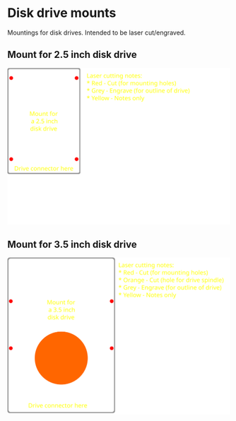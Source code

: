 Disk drive mounts
=================

Mountings for disk drives. Intended to be laser cut/engraved.

Mount for 2.5 inch disk drive
-----------------------------

![Mount for 2.5 inch disk drive](Mount%20for%202_5%20inch%20disk%20drive.svg)

Mount for 3.5 inch disk drive
-----------------------------

![Mount for 3.5 inch disk drive](Mount%20for%203_5%20inch%20disk%20drive.svg)
